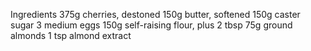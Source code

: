 Ingredients
375g cherries, destoned
150g butter, softened
150g caster sugar
3 medium eggs
150g self-raising flour, plus 2 tbsp
75g ground almonds
1 tsp almond extract